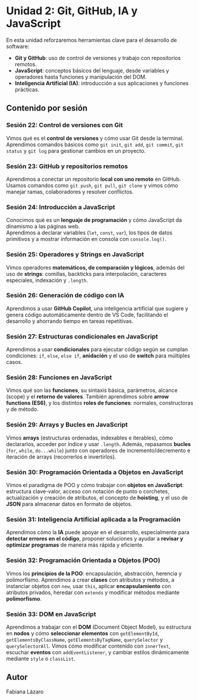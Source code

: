 # Unidad 2: Git, GitHub, IA y JavaScript

En esta unidad reforzaremos herramientas clave para el desarrollo de software:  

- **Git y GitHub**: uso de control de versiones y trabajo con repositorios remotos.  
- **JavaScript**: conceptos básicos del lenguaje, desde variables y operadores hasta funciones y manipulación del DOM.  
- **Inteligencia Artificial (IA)**: introducción a sus aplicaciones y funciones prácticas.  

## Contenido por sesión

### Sesión 22: Control de versiones con Git
Vimos qué es el **control de versiones** y cómo usar Git desde la terminal.  
Aprendimos comandos básicos como `git init`, `git add`, `git commit`, `git status` y `git log` para gestionar cambios en un proyecto.

### Sesión 23: GitHub y repositorios remotos
Aprendimos a conectar un repositorio **local con uno remoto** en GitHub.  
Usamos comandos como `git push`, `git pull`, `git clone` y vimos cómo manejar ramas, colaboradores y resolver conflictos.

### Sesión 24: Introducción a JavaScript
Conocimos qué es un **lenguaje de programación** y cómo JavaScript da dinamismo a las páginas web.  
Aprendimos a declarar variables (`let`, `const`, `var`), los tipos de datos primitivos y a mostrar información en consola con `console.log()`.

### Sesión 25: Operadores y Strings en JavaScript
Vimos operadores **matemáticos, de comparación y lógicos**, además del uso de **strings**: comillas, backticks para interpolación, caracteres especiales, indexación y `.length`.

### Sesión 26: Generación de código con IA
Aprendimos a usar **GitHub Copilot**, una inteligencia artificial que sugiere y genera código automáticamente dentro de VS Code, facilitando el desarrollo y ahorrando tiempo en tareas repetitivas.

### Sesión 27: Estructuras condicionales en JavaScript  
Aprendimos a usar **condicionales** para ejecutar código según se cumplan condiciones: `if`, `else`, `else if`, **anidación** y el uso de **switch** para múltiples casos.  

### Sesión 28: Funciones en JavaScript  
Vimos qué son las **funciones**, su sintaxis básica, parámetros, alcance (scope) y el **retorno de valores**. También aprendimos sobre **arrow functions (ES6)**, y los distintos **roles de funciones**: normales, constructoras y de método.  

### Sesión 29: Arrays y Bucles en JavaScript  
Vimos **arrays** (estructuras ordenadas, indexables e iterables), cómo declararlos, acceder por índice y usar `.length`. Además, repasamos **bucles** (`for`, `while`, `do...while`) junto con operadores de incremento/decremento e iteración de arrays (recorrerlos e invertirlos).  

### Sesión 30: Programación Orientada a Objetos en JavaScript  
Vimos el paradigma de POO y cómo trabajar con **objetos en JavaScript**: estructura clave-valor, acceso con notación de punto o corchetes, actualización y creación de atributos, el concepto de **hoisting**, y el uso de **JSON** para almacenar datos en formato de objetos.

### Sesión 31: Inteligencia Artificial aplicada a la Programación  
Aprendimos cómo la **IA** puede apoyar en el desarrollo, especialmente para **detectar errores en el código**, proponer soluciones y ayudar a **revisar y optimizar programas** de manera más rápida y eficiente.  

### Sesión 32: Programación Orientada a Objetos (POO)  
Vimos los **principios de la POO**: encapsulación, abstracción, herencia y polimorfismo. Aprendimos a crear **clases** con atributos y métodos, a instanciar objetos con `new`, usar `this`, aplicar **encapsulamiento** con atributos privados, heredar con `extends` y modificar métodos mediante **polimorfismo**.  

### Sesión 33: DOM en JavaScript  
Aprendimos a trabajar con el **DOM** (Document Object Model), su estructura en **nodos** y cómo **seleccionar elementos** con `getElementById`, `getElementsByClassName`, `getElementsByTagName`, `querySelector` y `querySelectorAll`. Vimos cómo modificar contenido con `innerText`, escuchar **eventos** con `addEventListener`, y cambiar estilos dinámicamente mediante `style` o `classList`.  

## Autor
Fabiana Lázaro

